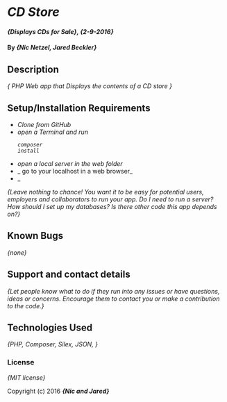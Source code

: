 # _CD Store_

#### _{Displays CDs for Sale}, {2-9-2016}_

#### By _**{Nic Netzel, Jared Beckler}**_

## Description

_{ PHP Web app that Displays the contents of a CD store }_

## Setup/Installation Requirements

* _Clone from GitHub_
* _open a Terminal and run <pre><code>composer install</code></pre>_
* _open a local server in the web folder_
* _ go to your localhost in a web browser_
* _

_{Leave nothing to chance! You want it to be easy for potential users, employers and collaborators to run your app. Do I need to run a server? How should I set up my databases? Is there other code this app depends on?}_

## Known Bugs

_{none}_

## Support and contact details

_{Let people know what to do if they run into any issues or have questions, ideas or concerns.  Encourage them to contact you or make a contribution to the code.}_

## Technologies Used

_{PHP, Composer, Silex, JSON, }_

### License

*{MIT license}*

Copyright (c) 2016 **_{Nic and Jared}_**
